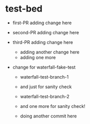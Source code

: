 # test-bed

- first-PR adding change here
- second-PR adding change here
- third-PR adding change here
  - adding another change here
  - adding one more

- change for waterfall-fake-test
  - waterfall-test-branch-1
  - and just for sanity check

  - waterfall-test-branch-2
  - and one more for sanity check!

  - doing another commit here